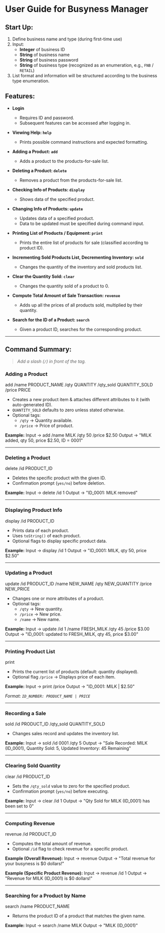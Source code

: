# User Guide for Busyness Manager

## Start Up:
1. Define business name and type (during first-time use)
2. Input:
   - **Integer** of business ID
   - **String** of business name
   - **String** of business password
   - **String** of business type (recognized as an enumeration, e.g., `FNB` / `RETAIL`)
3. List format and information will be structured according to the business type enumeration.

## Features:
- **Login**
   - Requires ID and password.
   - Subsequent features can be accessed after logging in.

- **Viewing Help: `help`**
   - Prints possible command instructions and expected formatting.

- **Adding a Product: `add`**
   - Adds a product to the products-for-sale list.

- **Deleting a Product: `delete`**
   - Removes a product from the products-for-sale list.

- **Checking Info of Products: `display`**
   - Shows data of the specified product.

- **Changing Info of Products: `update`**
   - Updates data of a specified product.
   - Data to be updated must be specified during command input.

- **Printing List of Products / Equipment: `print`**
   - Prints the entire list of products for sale (classified according to product ID).

- **Incrementing Sold Products List, Decrementing Inventory: `sold`**
   - Changes the quantity of the inventory and sold products list.

- **Clear the Quantity Sold: `clear`**
   - Changes the quantity sold of a product to 0.

- **Compute Total Amount of Sale Transaction: `revenue`**
   - Adds up all the prices of all products sold, multiplied by their quantity.

- **Search for the ID of a Product: `search`**
   - Given a product ID, searches for the corresponding product.

---

## Command Summary:
> *Add a slash (`/`) in front of the tag.*

### **Adding a Product**
add /name PRODUCT_NAME /qty QUANTITY /qty_sold QUANTITY_SOLD /price PRICE

- Creates a new product item & attaches different attributes to it (with auto-generated ID).
- `QUANTITY_SOLD` defaults to zero unless stated otherwise.
- Optional tags:
   - `/qty` → Quantity available.
   - `/price` → Price of product.

**Example:**
Input -> add /name MILK /qty 50 /price $2.50 
Output -> "MILK added, qty 50, price $2.50, ID = 0001"

---

### **Deleting a Product**
delete /id PRODUCT_ID

- Deletes the specific product with the given ID.
- Confirmation prompt (`yes/no`) before deletion.

**Example:**
Input -> delete /id 1 
Output -> "ID_0001: MILK removed"

---

### **Displaying Product Info**
display /id PRODUCT_ID

- Prints data of each product.
- Uses `toString()` of each product.
- Optional flags to display specific product data.

**Example:**
Input -> display /id 1 
Output -> "ID_0001: MILK, qty 50, price $2.50"

---

### **Updating a Product**
update /id PRODUCT_ID /name NEW_NAME /qty NEW_QUANTITY /price NEW_PRICE

- Changes one or more attributes of a product.
- Optional tags:
   - `/qty` → New quantity.
   - `/price` → New price.
   - `/name` → New name.

**Example:**
Input -> update /id 1 /name FRESH_MILK /qty 45 /price $3.00 
Output -> "ID_0001: updated to FRESH_MILK, qty 45, price $3.00"

---

### **Printing Product List**
print

- Prints the current list of products (default: quantity displayed).
- Optional flag `/price` → Displays price of each item.

**Example:**
Input -> print /price 
Output -> "ID_0001: MILK | $2.50"

_Format: `ID_NUMBER: PRODUCT_NAME | PRICE`_

---

### **Recording a Sale**
sold /id PRODUCT_ID /qty_sold QUANTITY_SOLD

- Changes sales record and updates the inventory list.

**Example:**
Input -> sold /id 0001 /qty 5 
Output -> "Sale Recorded: MILK (ID_0001), Quantity Sold: 5, Updated Inventory: 45 Remaining"

---

### **Clearing Sold Quantity**
clear /id PRODUCT_ID

- Sets the `/qty_sold` value to zero for the specified product.
- Confirmation prompt (`yes/no`) before executing.

**Example:**
Input -> clear /id 1 
Output -> "Qty Sold for MILK (ID_0001) has been set to 0"

---

### **Computing Revenue**
revenue /id PRODUCT_ID

- Computes the total amount of revenue.
- Optional `/id` flag to check revenue for a specific product.

**Example (Overall Revenue):**
Input -> revenue 
Output -> "Total revenue for your busyness is $0 dollars!"

**Example (Specific Product Revenue):**
Input -> revenue /id 1 
Output -> "Revenue for MILK (ID_0001) is $0 dollars!"

---

### **Searching for a Product by Name**
search /name PRODUCT_NAME

- Returns the product ID of a product that matches the given name.

**Example:**
Input -> search /name MILK 
Output -> "MILK (ID_0001)"